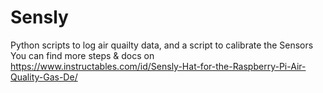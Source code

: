 # Sensly
Python scripts to log air quailty data, and a script to calibrate the Sensors 
You can find more steps & docs on https://www.instructables.com/id/Sensly-Hat-for-the-Raspberry-Pi-Air-Quality-Gas-De/

